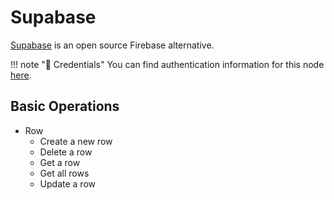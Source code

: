 # Supabase

[Supabase](https://supabase.com/) is an open source Firebase alternative.

!!! note "🔑 Credentials"
    You can find authentication information for this node [here](/integrations/credentials/supabase/).


## Basic Operations

* Row
    * Create a new row
    * Delete a row
    * Get a row
    * Get all rows
    * Update a row
